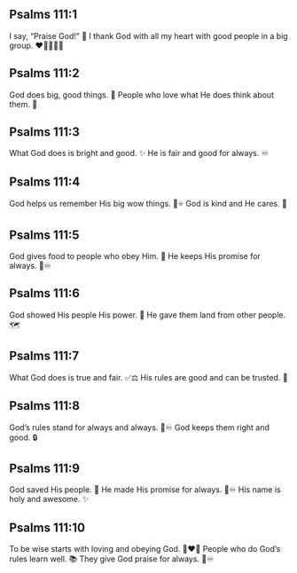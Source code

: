 ## Psalms 111:1
I say, “Praise God!” 🙌 I thank God with all my heart with good people in a big group. ❤️👨‍👩‍👧‍👦
## Psalms 111:2
God does big, good things. 🌟 People who love what He does think about them. 🤔
## Psalms 111:3
What God does is bright and good. ✨ He is fair and good for always. ♾️
## Psalms 111:4
God helps us remember His big wow things. 🧠⭐ God is kind and He cares. 🤗
## Psalms 111:5
God gives food to people who obey Him. 🍞 He keeps His promise for always. 🤝♾️
## Psalms 111:6
God showed His people His power. 💪 He gave them land from other people. 🗺️
## Psalms 111:7
What God does is true and fair. ✅⚖️ His rules are good and can be trusted. 📜
## Psalms 111:8
God’s rules stand for always and always. 🧱♾️ God keeps them right and good. 🔒
## Psalms 111:9
God saved His people. 🛟 He made His promise for always. 🤝♾️ His name is holy and awesome. ✨
## Psalms 111:10
To be wise starts with loving and obeying God. 🧠❤️🙏 People who do God’s rules learn well. 📚 They give God praise for always. 🙌♾️
